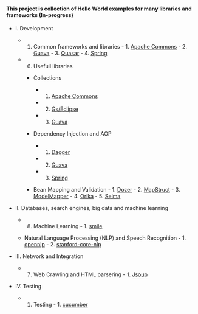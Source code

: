 #### This project is collection of Hello World examples for many libraries and frameworks (In-progress)


- I. Development
    - 1. Common frameworks and libraries
             - 1. [Apache Commons](https://github.com/Vedenin/useful-java-links/tree/master/helloworlds/1.1-common-frameworks-and-lib/apache-commons-lib)
             - 2. [Guava](https://github.com/Vedenin/useful-java-links/tree/master/helloworlds/1.1-common-frameworks-and-lib/guava-lib)
             - 3. [Quasar](https://github.com/Vedenin/useful-java-links/tree/master/helloworlds/1.1-common-frameworks-and-lib/quasar)
             - 4. [Spring](https://github.com/Vedenin/useful-java-links/tree/master/helloworlds/1.1-common-frameworks-and-lib/spring)

    - 6. Usefull libraries
        - Collections
             - 1. [Apache Commons](https://github.com/Vedenin/useful-java-links/tree/master/helloworlds/1.6-usefull-libraries/collections/apache-commons)
             - 2. [Gs/Eclipse](https://github.com/Vedenin/useful-java-links/tree/master/helloworlds/1.6-usefull-libraries/collections/gs-eclipse)
             - 3. [Guava](https://github.com/Vedenin/useful-java-links/tree/master/helloworlds/1.6-usefull-libraries/collections/guava)

        - Dependency Injection and AOP
             - 1. [Dagger](https://github.com/Vedenin/useful-java-links/tree/master/helloworlds/1.6-usefull-libraries/dependency_injection/dependency-injection-dagger)
             - 2. [Guava](https://github.com/Vedenin/useful-java-links/tree/master/helloworlds/1.6-usefull-libraries/dependency_injection/dependency-injection-guice)
             - 3. [Spring](https://github.com/Vedenin/useful-java-links/tree/master/helloworlds/1.6-usefull-libraries/dependency_injection/dependency-injection-spring)

        - Bean Mapping and Validation
              - 1.  [Dozer](https://github.com/Vedenin/useful-java-links/tree/master/helloworlds/1.6-usefull-libraries/bean_mapping/dozer)
              - 2.  [MapStruct](https://github.com/Vedenin/useful-java-links/tree/master/helloworlds/1.6-usefull-libraries/bean_mapping/mapstruct)
              - 3.  [ModelMapper](https://github.com/Vedenin/useful-java-links/tree/master/helloworlds/1.6-usefull-libraries/bean_mapping/modelmapper)
              - 4.  [Orika](https://github.com/Vedenin/useful-java-links/tree/master/helloworlds/1.6-usefull-libraries/bean_mapping/orika)
              - 5.  [Selma](https://github.com/Vedenin/useful-java-links/tree/master/helloworlds/1.6-usefull-libraries/bean_mapping/selma)

- II. Databases, search engines, big data and machine learning
    - 8. Machine Learning
              - 1.  [smile](https://github.com/Vedenin/useful-java-links/tree/master/helloworlds/2.8-machine-learning/smile)

    - Natural Language Processing (NLP) and Speech Recognition
              - 1.  [opennlp](https://github.com/Vedenin/useful-java-links/tree/master/helloworlds/2.8-natural-language-processing/opennlp)
              - 2.  [stanford-core-nlp](https://github.com/Vedenin/useful-java-links/tree/master/helloworlds/2.8-natural-language-processing/stanford-core-nlp)


- III. Network and Integration
    - 7. Web Crawling and HTML parsering
              - 1.  [Jsoup](https://github.com/Vedenin/useful-java-links/tree/master/helloworlds/3.7-web-crawling-and-html-parser/Jsoup)

- IV. Testing
    - 1. Testing
              - 1.  [cucumber](https://github.com/Vedenin/useful-java-links/tree/master/helloworlds/4.1-testing/cucumber)


